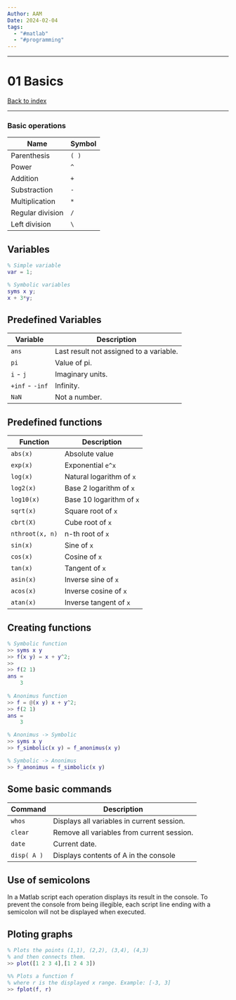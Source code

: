 ```yaml
---
Author: AAM
Date: 2024-02-04
tags:
  - "#matlab"
  - "#programming"
---
```

---
# 01 Basics

[Back to index](../index.md)

---

### Basic operations
| Name | Symbol |
| ---- | ---- |
| Parenthesis | `( )` |
| Power | `^` |
| Addition | `+` |
| Substraction | `-` |
| Multiplication | `*` |
| Regular division | `/` |
| Left division | `\` |
## Variables

```matlab
% Simple variable
var = 1;

% Symbolic variables
syms x y;
x + 3*y;
```
## Predefined Variables
| Variable | Description |
| ---- | ---- |
| `ans` | Last result not assigned to a variable. |
| `pi` | Value of pi. |
| `i` -  `j` | Imaginary units. |
| `+inf` -  `-inf` | Infinity. |
| `NaN` | Not a number. |
## Predefined functions
| Function | Description |
| ---- | ---- |
| `abs(x)` | Absolute value |
| `exp(x)` | Exponential `e^x` |
| `log(x)` | Natural logarithm of `x` |
| `log2(x)` | Base 2 logarithm of `x` |
| `log10(x)` | Base 10 logarithm of `x` |
| `sqrt(x)` | Square root of `x` |
| `cbrt(X)` | Cube root of `x` |
| `nthroot(x, n)` | n-th root of `x` |
| `sin(x)` | Sine of `x` |
| `cos(x)` | Cosine of `x` |
| `tan(x)` | Tangent of `x` |
| `asin(x)` | Inverse sine of `x` |
| `acos(x)` | Inverse cosine of `x` |
| `atan(x)` | Inverse tangent of `x` |
## Creating functions
```matlab
% Symbolic function
>> syms x y
>> f(x y) = x + y^2;
>> 
>> f(2 1)
ans = 
	3
	
% Anonimus function
>> f = @(x y) x + y^2;
>> f(2 1)
ans = 
	3

% Anonimus -> Symbolic
>> syms x y
>> f_simbolic(x y) = f_anonimus(x y)

% Symbolic -> Anonimus
>> f_anonimus = f_simbolic(x y)
```
## Some basic commands
| Command | Description |
| ---- | ---- |
| `whos` | Displays all variables in current session. |
| `clear` | Remove all variables from current session. |
| `date` | Current date. |
| `disp( A )` | Displays contents of A in the console |
## Use of semicolons

In a Matlab script each operation displays its result in the console. To prevent the console from being illegible, each script line ending with a semicolon will not be displayed when executed.

## Ploting graphs

```matlab
% Plots the points (1,1), (2,2), (3,4), (4,3)
% and then connects them. 
>> plot([1 2 3 4],[1 2 4 3])

%% Plots a function f
% where r is the displayed x range. Example: [-3, 3]
>> fplot(f, r)
```